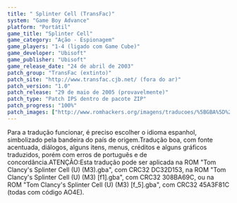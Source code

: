 ```yaml
---
title: " Splinter Cell (TransFac)"
system: "Game Boy Advance"
platform: "Portátil"
game_title: "Splinter Cell"
game_category: "Ação - Espionagem"
game_players: "1-4 (ligado com Game Cube)"
game_developer: "Ubisoft"
game_publisher: "Ubisoft"
game_release_date: "24 de abril de 2003"
patch_group: "TransFac (extinto)"
patch_site: "http://www.transfac.cjb.net/ (fora do ar)"
patch_version: "1.0"
patch_release: "29 de maio de 2005 (provavelmente)"
patch_type: "Patch IPS dentro de pacote ZIP"
patch_progress: "100%"
patch_images: ["http://www.romhackers.org/imagens/traducoes/%5BGBA%5D%20Splinter%20Cell%20-%20TransFac%20-%201.png","http://www.romhackers.org/imagens/traducoes/%5BGBA%5D%20Splinter%20Cell%20-%20TransFac%20-%202.png","http://www.romhackers.org/imagens/traducoes/%5BGBA%5D%20Splinter%20Cell%20-%20TransFac%20-%203.png"]
---
```

Para a tradução funcionar, é preciso escolher o idioma espanhol, simbolizado pela bandeira do país de origem.Tradução boa, com fonte acentuada, diálogos, alguns itens, menus, créditos e alguns gráficos traduzidos, porém com erros de português e de concordância.ATENÇÃO:Esta tradução pode ser aplicada na ROM "Tom Clancy's Splinter Cell (U) (M3).gba", com CRC32 DC32D153, na ROM "Tom Clancy's Splinter Cell (U) (M3) [f1].gba", com CRC32 308BA69C, ou na ROM "Tom Clancy's Splinter Cell (U) (M3) [f_5].gba", com CRC32 45A3F81C (todas com código AO4E).